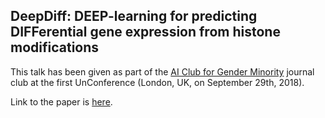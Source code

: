 ## DeepDiff: DEEP-learning for predicting DIFFerential gene expression from histone modifications

This talk has been given as part of the [AI Club for Gender Minority](https://www.meetup.com/ai-club/) journal club at the first UnConference (London, UK, on September 29th, 2018).

Link to the paper is [here](https://academic.oup.com/bioinformatics/article/34/17/i891/5093224).
